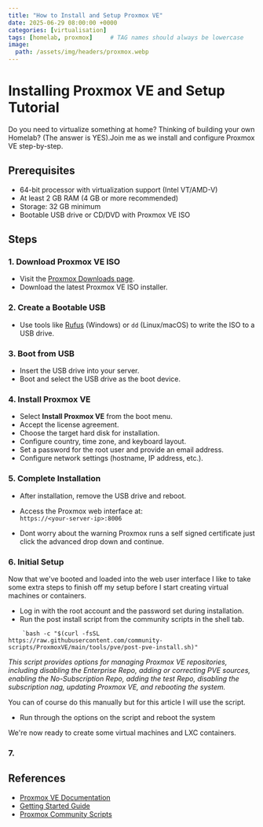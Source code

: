 ```yaml
---
title: "How to Install and Setup Proxmox VE"
date: 2025-06-29 08:00:00 +0000
categories: [virtualisation]
tags: [homelab, proxmox]     # TAG names should always be lowercase
image:
  path: /assets/img/headers/proxmox.webp
---
```


# Installing Proxmox VE and Setup Tutorial

Do you need to virtualize something at home? Thinking of building your own Homelab? (The answer is YES).Join me as we install and configure Proxmox VE step-by-step.

## Prerequisites

- 64-bit processor with virtualization support (Intel VT/AMD-V)
- At least 2 GB RAM (4 GB or more recommended)
- Storage: 32 GB minimum
- Bootable USB drive or CD/DVD with Proxmox VE ISO

## Steps

### 1. Download Proxmox VE ISO

- Visit the [Proxmox Downloads page](https://www.proxmox.com/en/downloads).
- Download the latest Proxmox VE ISO installer.

### 2. Create a Bootable USB

- Use tools like [Rufus](https://rufus.ie/) (Windows) or `dd` (Linux/macOS) to write the ISO to a USB drive.

### 3. Boot from USB

- Insert the USB drive into your server.
- Boot and select the USB drive as the boot device.

### 4. Install Proxmox VE

- Select **Install Proxmox VE** from the boot menu.
- Accept the license agreement.
- Choose the target hard disk for installation.
- Configure country, time zone, and keyboard layout.
- Set a password for the root user and provide an email address.
- Configure network settings (hostname, IP address, etc.).

### 5. Complete Installation

- After installation, remove the USB drive and reboot.
- Access the Proxmox web interface at:  
    `https://<your-server-ip>:8006`

- Dont worry about the warning Proxmox runs a self signed certificate just click the advanced drop down and continue. 

### 6. Initial Setup

Now that we've booted and loaded into the web user interface I like to take some extra steps to finish off my setup before I start creating virtual machines or containers.

- Log in with the root account and the password set during installation.
- Run the post install script from the community scripts in the shell tab. 
    
```shell
    `bash -c "$(curl -fsSL https://raw.githubusercontent.com/community-scripts/ProxmoxVE/main/tools/pve/post-pve-install.sh)"
```
*This script provides options for managing Proxmox VE repositories, including disabling the Enterprise Repo, adding or correcting PVE sources, enabling the No-Subscription Repo, adding the test Repo, disabling the subscription nag, updating Proxmox VE, and rebooting the system.*

You can of course do this manually but for this article I will use the script.

- Run through the options on the script and reboot the system

We're now ready to create some virtual machines and LXC containers.
### 7. 

## References

- [Proxmox VE Documentation](https://pve.proxmox.com/wiki/Main_Page)
- [Getting Started Guide](https://pve.proxmox.com/pve-docs/pve-admin-guide.html)
- [Proxmox Community Scripts](https://community-scripts.github.io/ProxmoxVE/scripts?id=post-pve-install)
